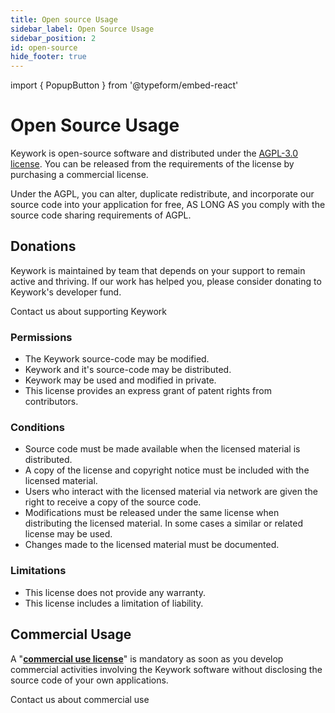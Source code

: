 ```yaml
---
title: Open source Usage
sidebar_label: Open Source Usage
sidebar_position: 2
id: open-source
hide_footer: true
---
```


import { PopupButton } from '@typeform/embed-react'

# Open Source Usage

Keywork is open-source software and distributed under the [AGPL-3.0 license](https://www.gnu.org/licenses/agpl-3.0.html).
You can be released from the requirements of the license by purchasing a commercial license.

Under the AGPL, you can alter, duplicate redistribute, and incorporate our source code into your application for free,
AS LONG AS you comply with the source code sharing requirements of AGPL.

## Donations

Keywork is maintained by team that depends on your support to remain active and thriving.
If our work has helped you, please consider donating to Keywork's developer fund.

<PopupButton id="rTHsvoxn" className="button button--primary">Contact us about supporting Keywork</PopupButton>

### Permissions

- The Keywork source-code may be modified.
- Keywork and it's source-code may be distributed.
- Keywork may be used and modified in private.
- This license provides an express grant of patent rights from contributors.

### Conditions

- Source code must be made available when the licensed material is distributed.
- A copy of the license and copyright notice must be included with the licensed material.
- Users who interact with the licensed material via network are given the right to receive a copy of the source code.
- Modifications must be released under the same license when distributing the licensed material. In some cases a similar or related license may be used.
- Changes made to the licensed material must be documented.

### Limitations

- This license does not provide any warranty.
- This license includes a limitation of liability.

## Commercial Usage

A "[**commercial use license**](/license/commercial)" is mandatory as soon as you develop commercial activities involving the Keywork software without disclosing the source code of your own applications.

<PopupButton id="rTHsvoxn" className="button button--primary">Contact us about commercial use</PopupButton>

